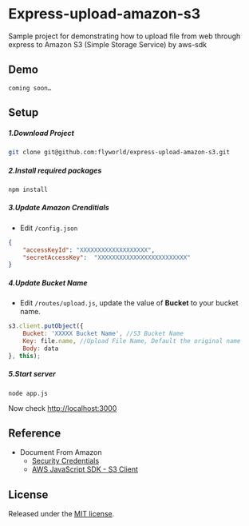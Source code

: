 Express-upload-amazon-s3
========================

Sample project for demonstrating how to upload file from web through express to Amazon S3 (Simple Storage Service) by aws-sdk


## Demo

	coming soon…
    

## Setup
##### 1.Download Project
```bash
git clone git@github.com:flyworld/express-upload-amazon-s3.git
```
##### 2.Install required packages
```bash
npm install
```

##### 3.Update Amazon Crenditials

* Edit ```/config.json```

```json
{
    "accessKeyId": "XXXXXXXXXXXXXXXXXXX",
    "secretAccessKey": 	"XXXXXXXXXXXXXXXXXXXXXXXXX"
}
```

##### 4.Update Bucket Name 
* Edit ```/routes/upload.js```, update the value of **Bucket** to your bucket name.

```javascript
s3.client.putObject({	 
    Bucket: 'XXXXX Bucket Name', //S3 Bucket Name
    Key: file.name, //Upload File Name, Default the original name
    Body: data
}, this);
```

##### 5.Start server
	node app.js
	
Now check [http://localhost:3000](http://localhost:3000)

## Reference
* Document From Amazon
  * [Security Credentials](https://portal.aws.amazon.com/gp/aws/securityCredentials)
  * [AWS JavaScript SDK - S3 Client](http://docs.aws.amazon.com/AWSJavaScriptSDK/latest/AWS/S3/Client.html#putObject-property)

## License
Released under the [MIT license](http://www.opensource.org/licenses/MIT).
